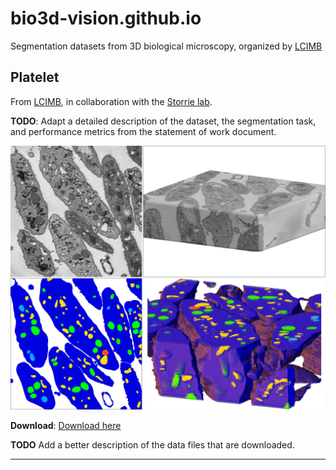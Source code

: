# bio3d-vision.github.io
Segmentation datasets from 3D biological microscopy, organized by [LCIMB](about-lcimb/)

## Platelet

From [LCIMB](about-lcimb/), in collaboration with the [Storrie lab](https://physiology.uams.edu/faculty/brian-storrie/).

**TODO**: Adapt a detailed description of the dataset, the segmentation task, and performance metrics from the statement of work document.

![An example of an SBF-SEM platelet dataset and its semantic segmentation](media/figure1_tall_noborder.png)

**Download**: [Download here](https://www.dropbox.com/s/ezdz9bfuo4qdle2/lcimb-platelet.zip?dl=0)

**TODO** Add a better description of the data files that are downloaded.

---